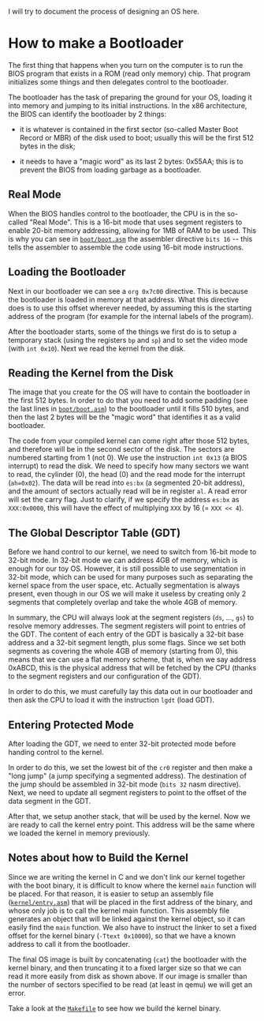 I will try to document the process of designing an OS here.

# How to make a Bootloader

The first thing that happens when you turn on the computer is to run the BIOS program that exists in
a ROM (read only memory) chip. That program initializes some things and then delegates control to
the bootloader.

The bootloader has the task of preparing the ground for your OS, loading it into memory and jumping
to its initial instructions. In the x86 architecture, the BIOS can identify the bootloader by 2
things:

* it is whatever is contained in the first sector (so-called Master Boot Record or MBR) of the 
  disk used to boot; usually this will be the first 512 bytes in the disk;

* it needs to have a "magic word" as its last 2 bytes: 0x55AA; this is to prevent the BIOS from
  loading garbage as a bootloader.

## Real Mode

When the BIOS handles control to the bootloader, the CPU is in the so-called "Real Mode". This is a
16-bit mode that uses segment registers to enable 20-bit memory addressing, allowing for 1MB of RAM
to be used. This is why you can see in [`boot/boot.asm`](../boot/boot.asm) the assembler directive
`bits 16` -- this tells the assembler to assemble the code using 16-bit mode instructions.

## Loading the Bootloader

Next in our bootloader we can see a `org 0x7c00` directive. This is because the bootloader is loaded
in memory at that address. What this directive does is to use this offset wherever needed, by assuming
this is the starting address of the program (for example for the internal labels of the program).

After the bootloader starts, some of the things we first do is to setup a temporary stack
(using the registers `bp` and `sp`) and to set the video mode (with `int 0x10`). Next we read the
kernel from the disk.

## Reading the Kernel from the Disk

The image that you create for the OS will have to contain the bootloader in the first 512 bytes.
In order to do that you need to add some padding (see the last lines in
[`boot/boot.asm`](../boot/boot.asm)) to the bootloader until it fills 510 bytes, and then the last
2 bytes will be the "magic word" that identifies it as a valid bootloader.

The code from your compiled kernel can come right after those 512 bytes, and therefore will be in
the second sector of the disk. The sectors are numbered starting from 1 (not 0). We use the instruction
`int 0x13` (a BIOS interrupt) to read the disk. We need to specify how many sectors we want to read,
the cylinder (0), the head (0) and the read mode for the interrupt (`ah=0x02`). The data will be
read into `es:bx` (a segmented 20-bit address), and the amount of sectors actually read will be in
register `al`. A read error will set the carry flag. Just to clarify, if we specify the address
`es:bx` as `XXX:0x0000`, this will have the effect of multiplying `XXX` by 16 (= `XXX << 4`).

## The Global Descriptor Table (GDT)

Before we hand control to our kernel, we need to switch from 16-bit mode to 32-bit mode. In 32-bit mode
we can address 4GB of memory, which is enough for our toy OS. However, it is still possible to use
segmentation in 32-bit mode, which can be used for many purposes such as separating the kernel space
from the user space, etc. Actually segmentation is always present, even though in our OS we will make
it useless by creating only 2 segments that completely overlap and take the whole 4GB of memory.

In summary, the CPU will always look at the segment registers (`ds`, ..., `gs`) to resolve memory
addresses. The segment registers will point to entries of the GDT. The content of each entry of the
GDT is basically a 32-bit base address and a 32-bit segment length, plus some flags. Since we set
both segments as covering the whole 4GB of memory (starting from 0), this means that we can use a flat
memory scheme, that is, when we say address 0xABCD, this is the physical address that will be
fetched by the CPU (thanks to the segment registers and our configuration of the GDT).

In order to do this, we must carefully lay this data out in our bootloader and then ask the CPU to
load it with the instruction `lgdt` (load GDT).

## Entering Protected Mode

After loading the GDT, we need to enter 32-bit protected mode before handing control to the kernel.

In order to do this, we set the lowest bit of the `cr0` register and then make a "long jump"
(a jump specifying a segmented address). The destination of the jump should be assembled in 32-bit mode
(`bits 32` nasm directive). Next, we need to update all segment registers to point to
the offset of the data segment in the GDT.

After that, we setup another stack, that will be used by the kernel. Now we are ready to call the
kernel entry point. This address will be the same where we loaded the kernel in memory previously.

## Notes about how to Build the Kernel

Since we are writing the kernel in C and we don't link our kernel together with the boot binary, it is
difficult to know where the kernel `main` function will be placed. For that reason, it is
easier to setup an assembly file ([`kernel/entry.asm`](../kernel/entry.asm)) that will be placed
in the first address of the binary, and whose only job is to call the kernel main function.
This assembly file generates an object that will be linked against the kernel object, so it can easily
find the `main` function. We also have to instruct the linker to set a fixed offset for the kernel
binary (`-Ttext 0x10000`), so that we have a known address to call it from the bootloader.

The final OS image is built by concatenating (`cat`) the bootloader with the kernel binary, and then
truncating it to a fixed larger size so that we can read it more easily from disk as shown above.
If our image is smaller than the number of sectors specified to be read (at least in qemu) we will get
an error.

Take a look at the [`Makefile`](../Makefile) to see how we build the kernel binary.

